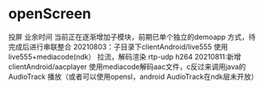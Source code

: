 # openScreen
投屏
业余时间
当前正在逐渐增加子模块，前期已单个独立的demoapp 方式，待完成后进行串联整合
20210803：子目录下clientAndroid/live555
        使用live555+mediacode(ndk） 拉流，解码渲染 rtp-udp h264
20210811:新增 clientAndroid/aacplayer
        使用mediacode解码aac文件，c反过来调用java的AudioTrack 播放（或者可以使用opensl，android AudioTrack在ndk层未开放）
